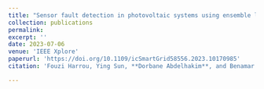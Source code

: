 ```yaml
---
title: "Sensor fault detection in photovoltaic systems using ensemble learning-based statistical monitoring chart"
collection: publications
permalink: 
excerpt: ''
date: 2023-07-06
venue: 'IEEE Xplore'
paperurl: 'https://doi.org/10.1109/icSmartGrid58556.2023.10170985'
citation: 'Fouzi Harrou, Ying Sun, **Dorbane Abdelhakim**, and Benamar Bouyeddou. Sensor fault detection in photovoltaic systems using ensemble learning-based statistical monitoring chart. In 2023 11th International Conference on Smart Grid (icSmartGrid), pages 1–6. IEEE, 2023.'

---
```

